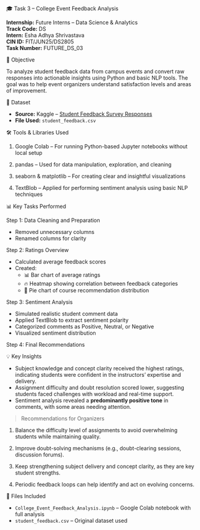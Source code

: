 🎓 Task 3 – College Event Feedback Analysis 

**Internship:** Future Interns – Data Science & Analytics  
**Track Code:** DS  
**Intern:** Esha Adhya Shrivastava  
**CIN ID:** FIT/JUN25/DS2805  
**Task Number:** FUTURE_DS_03

📌 Objective

To analyze student feedback data from campus events and convert raw responses into actionable insights using Python and basic NLP tools. The goal was to help event organizers understand satisfaction levels and areas of improvement.

📁 Dataset

- **Source:** Kaggle – [Student Feedback Survey Responses](https://www.kaggle.com/datasets/ruchi798/student-feedback-survey-responses)
- **File Used:** `student_feedback.csv`

🛠 Tools & Libraries Used

1. Google Colab – For running Python-based Jupyter notebooks without local setup

2. pandas – Used for data manipulation, exploration, and cleaning

3. seaborn & matplotlib – For creating clear and insightful visualizations

4. TextBlob – Applied for performing sentiment analysis using basic NLP techniques

📊 Key Tasks Performed

Step 1: Data Cleaning and Preparation
- Removed unnecessary columns
- Renamed columns for clarity

Step 2: Ratings Overview
- Calculated average feedback scores
- Created:
  - 📊 Bar chart of average ratings
  - 🔥 Heatmap showing correlation between feedback categories
  - 🥧 Pie chart of course recommendation distribution

Step 3: Sentiment Analysis
- Simulated realistic student comment data
- Applied TextBlob to extract sentiment polarity
- Categorized comments as Positive, Neutral, or Negative
- Visualized sentiment distribution

Step 4: Final Recommendations

💡 Key Insights

- Subject knowledge and concept clarity received the highest ratings, indicating students were confident in the instructors’ expertise    and delivery.
- Assignment difficulty and doubt resolution scored lower, suggesting students faced challenges with workload and real-time support.
- Sentiment analysis revealed a **predominantly positive tone** in comments, with some areas needing attention.

> Recommendations for Organizers

1. Balance the difficulty level of assignments to avoid overwhelming students while maintaining quality.

2. Improve doubt-solving mechanisms (e.g., doubt-clearing sessions, discussion forums).

3. Keep strengthening subject delivery and concept clarity, as they are key student strengths.

4. Periodic feedback loops can help identify and act on evolving concerns.

📎 Files Included

- `College_Event_Feedback_Analysis.ipynb` – Google Colab notebook with full analysis
- `student_feedback.csv` – Original dataset used



